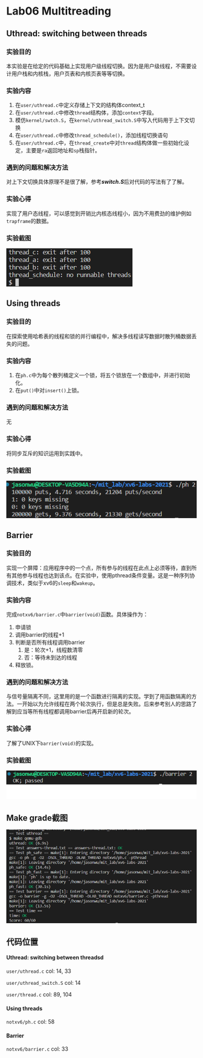 # Lab06 Multitreading

## Uthread: switching between threads

### 实验目的

本实验是在给定的代码基础上实现用户级线程切换。因为是用户级线程，不需要设计用户栈和内核栈，用户页表和内核页表等等切换。

### 实验内容

1. 在`user/uthread.c`中定义存储上下文的结构体context_t
2. 在`user/uthread.c`中修改`thread`结构体，添加`context`字段。
3. 模仿`kernel/swtch.S`，在`kernel/uthread_switch.S`中写入代码用于上下文切换
4. 在`user/uthread.c`中修改`thread_schedule()`，添加线程切换语句
5. 在`user/uthread.c`中，在`thread_create`中对`thread`结构体做一些初始化设定，主要是`ra`返回地址和`sp`栈指针。

### 遇到的问题和解决方法

对上下文切换具体原理不是很了解，参考***switch.S***后对代码的写法有了了解。

### 实验心得

实现了用户态线程，可以感觉到开销比内核态线程小，因为不用费劲的维护例如`trapframe`的数据。

### 实验截图

![uthread](..\src\Lab06\uthread.bmp)

## Using threads

### 实验目的

在探索使用哈希表的线程和锁的并行编程中，解决多线程读写数据时散列桶数据丢失的问题。

### 实验内容

1. 在`ph.c`中为每个散列桶定义一个锁，将五个锁放在一个数组中，并进行初始化。
2. 在`put()`中对`insert()`上锁。

### 遇到的问题和解决方法

无

### 实验心得

将同步互斥的知识运用到实践中。

### 实验截图

![ph_safe](..\src\Lab06\ph_safe.bmp)

## Barrier

### 实验目的

实现一个屏障：应用程序中的一个点，所有参与的线程在此点上必须等待，直到所有其他参与线程也达到该点。在实验中，使用pthread条件变量。这是一种序列协调技术，类似于xv6的`sleep`和`wakeup`。

### 实验内容

完成`notxv6/barrier.c`中`barrier(void)`函数。具体操作为：

1. 申请锁
2. 调用barrier的线程+1
3. 判断是否所有线程调用barrier
   1. 是：轮次+1，线程数清零
   2. 否：等待未到达的线程
4. 释放锁。

### 遇到的问题和解决方法

与信号量隔离不同，这里用的是一个函数进行隔离的实现。学到了用函数隔离的方法。一开始以为允许线程在两个轮次执行，但是总是失败。后来参考别人的思路了解到应当等所有线程都调用barrier后再开启新的轮次。

### 实验心得

了解了UNIX下`barrier(void)`的实现。

### 实验截图

![uthread](..\src\Lab06\barrier.bmp)

## Make grade截图

![uthread](..\src\Lab06\grade-lab06.bmp)



## 代码位置

#### Uthread: switching between threadsd

`user/uthread.c` col: 14, 33

`user/uthread_switch.S` col: 14

`user/thread.c` col: 89, 104

#### Using threads

`notxv6/ph.c` col: 58

#### Barrier

`notxv6/barrier.c` col: 33

